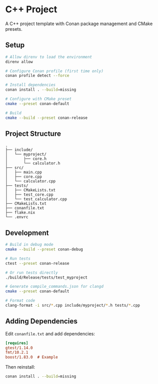 # C++ Project

A C++ project template with Conan package management and CMake presets.

## Setup

```bash
# Allow direnv to load the environment
direnv allow

# Configure Conan profile (first time only)
conan profile detect --force

# Install dependencies
conan install . --build=missing

# Configure with CMake preset
cmake --preset conan-default

# Build
cmake --build --preset conan-release
```

## Project Structure

```
.
├── include/
│   └── myproject/
│       ├── core.h
│       └── calculator.h
├── src/
│   ├── main.cpp
│   ├── core.cpp
│   └── calculator.cpp
├── tests/
│   ├── CMakeLists.txt
│   ├── test_core.cpp
│   └── test_calculator.cpp
├── CMakeLists.txt
├── conanfile.txt
├── flake.nix
└── .envrc
```

## Development

```bash
# Build in debug mode
cmake --build --preset conan-debug

# Run tests
ctest --preset conan-release

# Or run tests directly
./build/Release/tests/test_myproject

# Generate compile_commands.json for clangd
cmake --preset conan-default

# Format code
clang-format -i src/*.cpp include/myproject/*.h tests/*.cpp
```

## Adding Dependencies

Edit `conanfile.txt` and add dependencies:
```ini
[requires]
gtest/1.14.0
fmt/10.2.1
boost/1.83.0  # Example
```

Then reinstall:
```bash
conan install . --build=missing
```